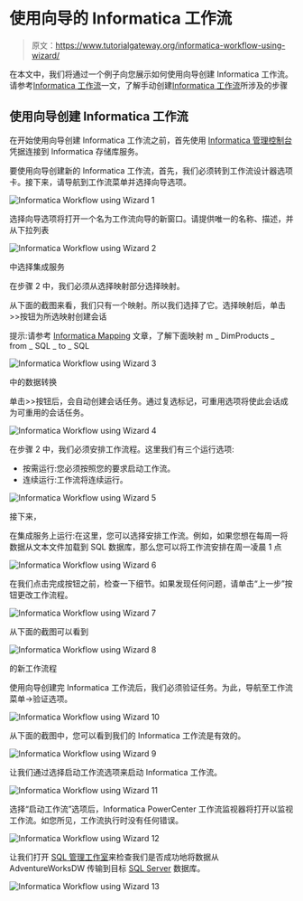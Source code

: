 # 使用向导的 Informatica 工作流

> 原文：<https://www.tutorialgateway.org/informatica-workflow-using-wizard/>

在本文中，我们将通过一个例子向您展示如何使用向导创建 Informatica 工作流。请参考[Informatica 工作流](https://www.tutorialgateway.org/informatica-workflow/)一文，了解手动创建[Informatica 工作流](https://www.tutorialgateway.org/informatica/)所涉及的步骤

## 使用向导创建 Informatica 工作流

在开始使用向导创建 Informatica 工作流之前，首先使用 [Informatica 管理控制台](https://www.tutorialgateway.org/informatica-admin-console/)凭据连接到 Informatica 存储库服务。

要使用向导创建新的 Informatica 工作流，首先，我们必须转到工作流设计器选项卡。接下来，请导航到工作流菜单并选择向导选项。

![Informatica Workflow using Wizard 1](img/549ce9c894c89f65b46d63a022f209f0.png)

选择向导选项将打开一个名为工作流向导的新窗口。请提供唯一的名称、描述，并从下拉列表

![Informatica Workflow using Wizard 2](img/ef9ddab8b9c5bbae8a219126b5e40fe6.png)

中选择集成服务

在步骤 2 中，我们必须从选择映射部分选择映射。

从下面的截图来看，我们只有一个映射。所以我们选择了它。选择映射后，单击>>按钮为所选映射创建会话

提示:请参考 [Informatica Mapping](https://www.tutorialgateway.org/informatica-mapping/) 文章，了解下面映射 m _ DimProducts _ from _ SQL _ to _ SQL

![Informatica Workflow using Wizard 3](img/3a33bfc30eb76ce177894b3429c8e7a8.png)

中的数据转换

单击>>按钮后，会自动创建会话任务。通过复选标记，可重用选项将使此会话成为可重用的会话任务。

![Informatica Workflow using Wizard 4](img/29d53379f43c55cc03f2ec7301a2564e.png)

在步骤 2 中，我们必须安排工作流程。这里我们有三个运行选项:

*   按需运行:您必须按照您的要求启动工作流。
*   连续运行:工作流将连续运行。

![Informatica Workflow using Wizard 5](img/fcced2185b19b52808873113cf6ddedd.png)

接下来，

在集成服务上运行:在这里，您可以选择安排工作流。例如，如果您想在每周一将数据从文本文件加载到 SQL 数据库，那么您可以将工作流安排在周一凌晨 1 点

![Informatica Workflow using Wizard 6](img/566719643809592b0efbe31736cc0bab.png)

在我们点击完成按钮之前，检查一下细节。如果发现任何问题，请单击“上一步”按钮更改工作流程。

![Informatica Workflow using Wizard 7](img/f1783438819cc8b7949c5667d0fb4f17.png)

从下面的截图可以看到

![Informatica Workflow using Wizard 8](img/20a87b62e5f2410be26ca4d4b237999b.png)

的新工作流程

使用向导创建完 Informatica 工作流后，我们必须验证任务。为此，导航至工作流菜单->验证选项。

![Informatica Workflow using Wizard 10](img/234bac69c3d3597c781670628ac2a855.png)

从下面的截图中，您可以看到我们的 Informatica 工作流是有效的。

![Informatica Workflow using Wizard 9](img/dd552f889618dd5a0293ccb8cdc3dc34.png)

让我们通过选择启动工作流选项来启动 Informatica 工作流。

![Informatica Workflow using Wizard 11](img/36f382852470a0851b95e522c4b6b9c6.png)

选择“启动工作流”选项后，Informatica PowerCenter 工作流监视器将打开以监视工作流。如您所见，工作流执行时没有任何错误。

![Informatica Workflow using Wizard 12](img/3ae4fd2ee300cc41580633114110a499.png)

让我们打开 [SQL 管理工作室](https://www.tutorialgateway.org/sql/)来检查我们是否成功地将数据从 AdventureWorksDW 传输到目标 [SQL Server](https://www.tutorialgateway.org/sql/) 数据库。

![Informatica Workflow using Wizard 13](img/ddde32693c55861e3b17fa3a1d86a7c6.png)